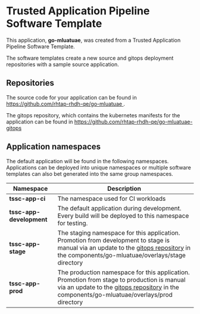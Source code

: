 # Trusted Application Pipeline Software Template

This application, **go-mluatuae**, was created from a Trusted Application Pipeline Software Template.

The software templates create a new source and gitops deployment repositories with a sample source application. 

## Repositories

The source code for your application can be found in [https://github.com/rhtap-rhdh-qe/go-mluatuae ](https://github.com/rhtap-rhdh-qe/go-mluatuae ).
 
The gitops repository, which contains the kubernetes manifests for the application can be found in 
[https://github.com/rhtap-rhdh-qe/go-mluatuae-gitops ](https://github.com/rhtap-rhdh-qe/go-mluatuae-gitops ) 

## Application namespaces 

The default application will be found in the following namespaces. Applications can be deployed into unique namespaces or multiple software templates can also bet generated into the same group namespaces.  

|  Namespace   |  Description   |  
| -------- | -------- |
| **tssc-app-ci** | The namespace used for CI workloads |
| **tssc-app-development** | The default application during development. Every build will be deployed to this namespace for testing. |
| **tssc-app-stage** | The staging namespace for this application. Promotion from development to stage is manual via an update to the [gitops repository](https://github.com/rhtap-rhdh-qe/go-mluatuae-gitops ) in the components/go-mluatuae/overlays/stage directory |
| **tssc-app-prod** | The production namespace for this application. Promotion from stage to production is manual via an update to the [gitops repository](https://github.com/rhtap-rhdh-qe/go-mluatuae-gitops ) in the components/go-mluatuae/overlays/prod directory |